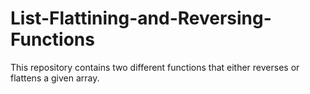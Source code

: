 # List-Flattining-and-Reversing-Functions
This repository contains two different functions that either reverses or flattens a given array.
